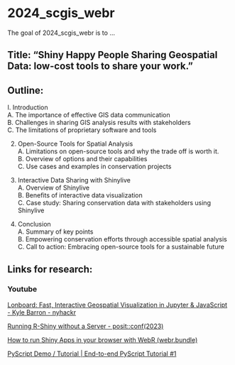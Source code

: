 
<!-- README.md is generated from README.Rmd. Please edit that file -->

# 2024_scgis_webr

<!-- badges: start -->
<!-- badges: end -->

The goal of 2024_scgis_webr is to …

## Title: “Shiny Happy People Sharing Geospatial Data: low-cost tools to share your work.”

## Outline:

I. Introduction  
A. The importance of effective GIS data communication  
B. Challenges in sharing GIS analysis results with stakeholders  
C. The limitations of proprietary software and tools

2.  Open-Source Tools for Spatial Analysis  
    A. Limitations on open-source tools and why the trade off is worth
    it.  
    B. Overview of options and their capabilities  
    C. Use cases and examples in conservation projects

3.  Interactive Data Sharing with Shinylive  
    A. Overview of Shinylive  
    B. Benefits of interactive data visualization  
    C. Case study: Sharing conservation data with stakeholders using
    Shinylive

4.  Conclusion  
    A. Summary of key points  
    B. Empowering conservation efforts through accessible spatial
    analysis  
    C. Call to action: Embracing open-source tools for a sustainable
    future

## Links for research:

### Youtube

[Lonboard: Fast, Interactive Geospatial Visualization in Jupyter &
JavaScript - Kyle Barron -
nyhackr](https://www.youtube.com/watch?v=p3zh85rq6A8&list=LL)

[Running R-Shiny without a Server -
posit::conf(2023)](https://www.youtube.com/watch?v=j1M6YyU2ZX8)

[How to run Shiny Apps in your browser with WebR
(webr.bundle)](https://www.youtube.com/watch?v=ZvodHcGsgrU&t=35s)

[PyScript Demo / Tutorial \| End-to-end PyScript Tutorial
\#1](https://www.youtube.com/watch?v=Qo8dXyKXyME&list=PLXsFtK46HZxXS9yBHkQXvaw1eLSIS5Mb-)
